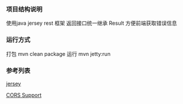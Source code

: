 ### 项目结构说明 
使用java jersey rest 框架 
返回接口统一继承 Result 方便前端获取错误信息

### 运行方式 

打包 mvn clean package
运行 mvn jetty:run


### 参考列表 

[jersey](https://jersey.java.net/documentation/latest/index.html)

[CORS Support](http://www.codingpedia.org/ama/how-to-add-cors-support-on-the-server-side-in-java-with-jersey/)

